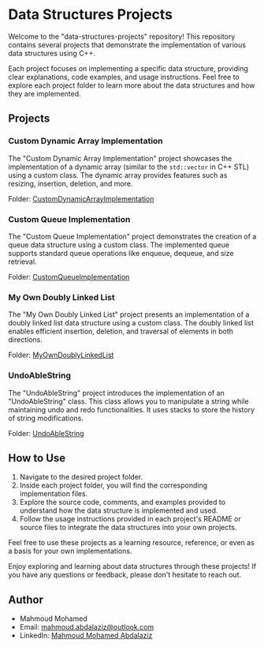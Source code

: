 # Data Structures Projects

Welcome to the "data-structures-projects" repository! This repository contains several projects that demonstrate the implementation of various data structures using C++.

Each project focuses on implementing a specific data structure, providing clear explanations, code examples, and usage instructions. Feel free to explore each project folder to learn more about the data structures and how they are implemented.

## Projects

### Custom Dynamic Array Implementation

The "Custom Dynamic Array Implementation" project showcases the implementation of a dynamic array (similar to the `std::vector` in C++ STL) using a custom class. The dynamic array provides features such as resizing, insertion, deletion, and more.

Folder: [CustomDynamicArrayImplementation](./Custom-Dynamic-Array-Implementation) 

### Custom Queue Implementation

The "Custom Queue Implementation" project demonstrates the creation of a queue data structure using a custom class. The implemented queue supports standard queue operations like enqueue, dequeue, and size retrieval.

Folder: [CustomQueueImplementation](./CustomQueueImplementation)

### My Own Doubly Linked List

The "My Own Doubly Linked List" project presents an implementation of a doubly linked list data structure using a custom class. The doubly linked list enables efficient insertion, deletion, and traversal of elements in both directions.

Folder: [MyOwnDoublyLinkedList](./MyOwnDoublyLinkedList)

### UndoAbleString

The "UndoAbleString" project introduces the implementation of an "UndoAbleString" class. This class allows you to manipulate a string while maintaining undo and redo functionalities. It uses stacks to store the history of string modifications.

Folder: [UndoAbleString](./UndoAbleString)

## How to Use

1. Navigate to the desired project folder.
2. Inside each project folder, you will find the corresponding implementation files.
3. Explore the source code, comments, and examples provided to understand how the data structure is implemented and used.
4. Follow the usage instructions provided in each project's README or source files to integrate the data structures into your own projects.

Feel free to use these projects as a learning resource, reference, or even as a basis for your own implementations.

Enjoy exploring and learning about data structures through these projects! If you have any questions or feedback, please don't hesitate to reach out.

## Author

- Mahmoud Mohamed
- Email: mahmoud.abdalaziz@outlook.com
- LinkedIn: [Mahmoud Mohamed Abdalaziz](https://www.linkedin.com/in/mahmoud-mohamed-abd/)
